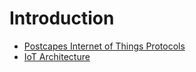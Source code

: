 # Introduction

- [Postcapes Internet of Things Protocols](http://postscapes.com/internet-of-things-protocols/)
- [IoT Architecture](http://www.iot-a.eu/public)